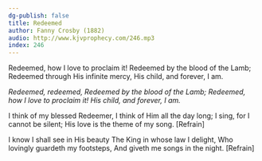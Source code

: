 ```yaml
---
dg-publish: false
title: Redeemed
author: Fanny Crosby (1882)
audio: http://www.kjvprophecy.com/246.mp3
index: 246
---
```


Redeemed, how I love to proclaim it!
Redeemed by the blood of the Lamb;
Redeemed through His infinite mercy,
His child, and forever, I am.

*Redeemed, redeemed,
Redeemed by the blood of the Lamb;
Redeemed, how I love to proclaim it!
His child, and forever, I am.*

I think of my blessed Redeemer,
I think of Him all the day long;
I sing, for I cannot be silent;
His love is the theme of my song. [Refrain]

I know I shall see in His beauty
The King in whose law I delight,
Who lovingly guardeth my footsteps,
And giveth me songs in the night. [Refrain]